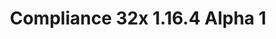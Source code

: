 ---
title: Compliance 32x 1.16.4 Alpha 1
permalink: /article/compliance32x/1_16_4%20Alpha%201
comments: true
comments-id: 1.16.4-32x-Alpha-1
header-img: article/compliance32x/1.16.4 Alpha 1.png

long_text: The first public alpha of Compliance 32x is here! The sheer amount of added textures is too large to be listed here, so instead have a small preview screenshot. <br><br> <strong>DISCLAIMER:</strong> As indicated by the Alpha tag, this version very work-in-progress, and as such contains a lot of placeholder textures. It is not the final look of the pack; many textures will have to be edited to match the general stylistic direction of the pack. <br><br> Stay tuned for future updates!

download:
  - Alpha 1 - 1.16.4:
    - https://github.com/Compliance-Resource-Pack/Resource-Pack-32x/releases/download/alpha-1/Compliance.32x.Alpha.1.zip

---